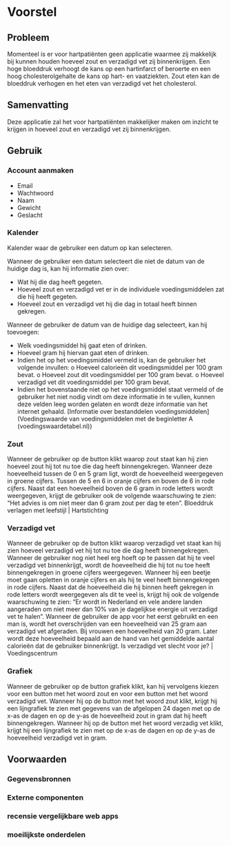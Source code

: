 # Voorstel

## Probleem
Momenteel is er voor hartpatiënten geen applicatie waarmee zij makkelijk bij kunnen houden hoeveel zout en verzadigd vet zij binnenkrijgen. Een hoge bloeddruk verhoogt de kans op een hartinfarct of beroerte en een hoog cholesterolgehalte de kans op hart- en vaatziekten. Zout eten kan de bloeddruk verhogen en het eten van verzadigd vet het cholesterol.  

## Samenvatting
Deze applicatie zal het voor hartpatiënten makkelijker maken om inzicht te krijgen in hoeveel zout en verzadigd vet zij binnenkrijgen. 

## Gebruik

### Account aanmaken
- Email
- Wachtwoord
-	Naam
-	Gewicht
-	Geslacht 

### Kalender
Kalender waar de gebruiker een datum op kan selecteren. 

Wanneer de gebruiker een datum selecteert die niet de datum van de huidige dag is, kan hij informatie zien over:
-	Wat hij die dag heeft gegeten.
-	Hoeveel zout en verzadigd vet er in de individuele voedingsmiddelen zat die hij heeft gegeten.
-	Hoeveel zout en verzadigd vet hij die dag in totaal heeft binnen gekregen. 

Wanneer de gebruiker de datum van de huidige dag selecteert, kan hij toevoegen:
-	Welk voedingsmiddel hij gaat eten of drinken.
-	Hoeveel gram hij hiervan gaat eten of drinken.
-	Indien het op het voedingsmiddel vermeld is, kan de gebruiker het volgende invullen:
  o	Hoeveel calorieën dit voedingsmiddel per 100 gram bevat. 
  o	Hoeveel zout dit voedingsmiddel per 100 gram bevat. 
  o	Hoeveel verzadigd vet dit voedingsmiddel per 100 gram bevat.
-	Indien het bovenstaande niet op het voedingsmiddel staat vermeld of de gebruiker het niet nodig vindt om deze informatie in te vullen, kunnen deze velden leeg worden gelaten en wordt deze informatie van het internet gehaald. [Informatie over bestanddelen voedingsmiddelen](Voedingswaarde van voedingsmiddelen met de beginletter A (voedingswaardetabel.nl))

### Zout
Wanneer de gebruiker op de button klikt waarop zout staat kan hij zien hoeveel zout hij tot nu toe die dag heeft binnengekregen. Wanneer deze hoeveelheid tussen de 0 en 5 gram ligt, wordt de hoeveelheid weergegeven in groene cijfers. Tussen de 5 en 6 in oranje cijfers en boven de 6 in rode cijfers. Naast dat een hoeveelheid boven de 6 gram in rode letters wordt weergegeven, krijgt de gebruiker ook de volgende waarschuwing te zien: “Het advies is om niet meer dan 6 gram zout per dag te eten”. Bloeddruk verlagen met leefstijl | Hartstichting

### Verzadigd vet
Wanneer de gebruiker op de button klikt waarop verzadigd vet staat kan hij zien hoeveel verzadigd vet hij tot nu toe die dag heeft binnengekregen. Wanneer de gebruiker nog niet heel erg hoeft op te passen dat hij te veel verzadigd vet binnenkrijgt, wordt de hoeveelheid die hij tot nu toe heeft binnengekregen in groene cijfers weergegeven. Wanneer hij een beetje moet gaan opletten in oranje cijfers en als hij te veel heeft binnengekregen in rode cijfers. Naast dat de hoeveelheid die hij binnen heeft gekregen in rode letters wordt weergegeven als dit te veel is, krijgt hij ook de volgende waarschuwing te zien: “Er wordt in Nederland en vele andere landen aangeraden om niet meer dan 10% van je dagelijkse energie uit verzadigd vet te halen”. Wanneer de gebruiker de app voor het eerst gebruikt en een man is, wordt het overschrijden van een hoeveelheid van 25 gram aan verzadigd vet afgeraden. Bij vrouwen een hoeveelheid van 20 gram. Later wordt deze hoeveelheid bepaald aan de hand van het gemiddelde aantal calorieën dat de gebruiker binnenkrijgt. Is verzadigd vet slecht voor je? | Voedingscentrum

### Grafiek
Wanneer de gebruiker op de button grafiek klikt, kan hij vervolgens kiezen voor een button met het woord zout en voor een button met het woord verzadigd vet. Wanneer hij op de button met het woord zout klikt, krijgt hij een lijngrafiek te zien met gegevens van de afgelopen 24 dagen met op de x-as de dagen en op de y-as de hoeveelheid zout in gram dat hij heeft binnengekregen. Wanneer hij op de button met het woord verzadig vet klikt, krijgt hij een lijngrafiek te zien met op de x-as de dagen en op de y-as de hoeveelheid verzadigd vet in gram.


## Voorwaarden

### Gegevensbronnen

### Externe componenten

### recensie vergelijkbare web apps

### moeilijkste onderdelen




